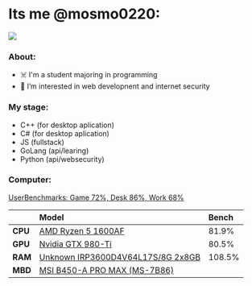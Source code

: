 # Its me @mosmo0220:
![](https://github-readme-stats.vercel.app/api?username=mosmo0220&theme=react&show_icons=true)

### About:
* ☠️ I'm a student majoring in programming
* 👀 I’m interested in web developnent and internet security

### My stage:
* C++ (for desktop aplication)
* C# (for desktop aplication)
* JS (fullstack)
* GoLang (api/learing)
* Python (api/websecurity)

### Computer:
[UserBenchmarks: Game 72%, Desk 86%, Work 68%](https://www.userbenchmark.com/UserRun/53204678)  

||Model|Bench
:----|:----|:----|
**CPU**|[AMD Ryzen 5 1600AF](https://cpu.userbenchmark.com/SpeedTest/563877/AMD-Ryzen-5-1600-Six-Core-Processor)|81.9%
**GPU**|[Nvidia GTX 980-Ti](https://gpu.userbenchmark.com/Nvidia-GTX-980-Ti/Rating/3439)|80.5%
**RAM**|[Unknown IRP3600D4V64L17S/8G 2x8GB](https://ram.userbenchmark.com/SpeedTest/975274/Unknown-IRP3600D4V64L17S8G-2x8GB)|108.5%
**MBD**|[MSI B450-A PRO MAX (MS-7B86)](https://www.userbenchmark.com/System/MSI-B450-A-PRO-MAX-MS-7B86/155424)|


<!---
mosmo0220/mosmo0220 is a ✨ special ✨ repository because its `README.md` (this file) appears on your GitHub profile.
You can click the Preview link to take a look at your changes.
--->
